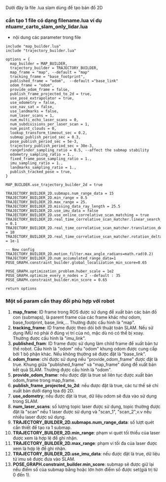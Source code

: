 Dưới đây là file .lua slam dùng để tạo bản đồ 2D

### cần tạo 1 file có dạng filename.lua ví dụ ntuamr_carto_slam_only_lidar.lua

- nội dung các parameter trong file

```
include "map_builder.lua"
include "trajectory_builder.lua"

options = {
  map_builder = MAP_BUILDER,
  trajectory_builder = TRAJECTORY_BUILDER,
  map_frame = "map", --default = "map"
  tracking_frame = "base_footprint",
  published_frame = "odom",  --default ="base_link"
  odom_frame = "odom",
  provide_odom_frame = false,
  publish_frame_projected_to_2d = true,
  use_pose_extrapolator = true,
  use_odometry = false,
  use_nav_sat = false,
  use_landmarks = false,
  num_laser_scans = 1,
  num_multi_echo_laser_scans = 0,
  num_subdivisions_per_laser_scan = 1,
  num_point_clouds = 0,
  lookup_transform_timeout_sec = 0.2,
  submap_publish_period_sec = 0.3,
  pose_publish_period_sec = 5e-3,
  trajectory_publish_period_sec = 30e-3,
  rangefinder_sampling_ratio = 0.5, --affect the submap stability
  odometry_sampling_ratio = 1.,
  fixed_frame_pose_sampling_ratio = 1.,
  imu_sampling_ratio = 1.,
  landmarks_sampling_ratio = 1.,
  publish_tracked_pose = true,
}

MAP_BUILDER.use_trajectory_builder_2d = true

TRAJECTORY_BUILDER_2D.submaps.num_range_data = 15
TRAJECTORY_BUILDER_2D.min_range = 0.5
TRAJECTORY_BUILDER_2D.max_range = 25.
TRAJECTORY_BUILDER_2D.missing_data_ray_length = 25.5
TRAJECTORY_BUILDER_2D.use_imu_data = false 
TRAJECTORY_BUILDER_2D.use_online_correlative_scan_matching = true
TRAJECTORY_BUILDER_2D.real_time_correlative_scan_matcher.linear_search_window = 0.1
TRAJECTORY_BUILDER_2D.real_time_correlative_scan_matcher.translation_delta_cost_weight = 10
TRAJECTORY_BUILDER_2D.real_time_correlative_scan_matcher.rotation_delta_cost_weight = 1e-1

-- New config
TRAJECTORY_BUILDER_2D.motion_filter.max_angle_radians=math.rad(0.2)
TRAJECTORY_BUILDER_2D.num_accumulated_range_data=1
POSE_GRAPH.constraint_builder.global_localization_min_score=0.65

POSE_GRAPH.optimization_problem.huber_scale = 1e2
POSE_GRAPH.optimize_every_n_nodes = 2 --default : 35
POSE_GRAPH.constraint_builder.min_score = 0.65

return options
```

### Một số param cần thay đổi phù hợp với robot

1. **map_frame**: ID frame trong ROS được sử dụng để xuất bản các bản đồ con (submaps), là parent frame của các frame khác như odom, base_footprint, base_link,... Thường được cấu hình là "map".
2. **tracking_frame**: ID frame được theo dõi bởi thuật toán SLAM. Nếu sử dụng IMU nó phải ở đúng vị trí của nó, mặc dù nó có thể bị xoay. Thường được cấu hình là "imu_link".
3. **published_fram**: ID frame được sử dụng làm child frame để xuất bản tư thế robot. Cấu hình là "odom" nếu "odom" khung odom được cung cấp bởi 1 bộ phận khác. Nếu không thường sẽ được đặt là "base_link".
4. **odom_frame**: chỉ được sử dụng nếu "provide_odom_frame" được đặt là true. Khung giữa "published_frame" và "map_frame" dùng để xuất bản kết quả SLAM. Thường được cấu hình là "odom".
5. **provide_odom_frame**: nếu được đặt là true sẽ liên tục được xuất bản odom_frame trong map_frame.
6. **publish_frame_projected_to_2d**: nếu được đặt là true, các tư thế sẽ chỉ xuất bản dưới dạng tọa độ 2D.
7. **use_odometry**; nếu được đặt là true, dữ liệu odom sẽ đưa vào sử dụng trong SLAM.
8. **num_laser_scans**: số lượng topic laser được sử dụng, topic thường được đặt là "scan" nếu 1 laser được sử dụng và "scan_1", "scan_2",v.v nếu nhiều laser được sử dụng.
9. **TRAJECTORY_BUILDER_2D.submaps.num_range_data**: số lượt quét cần thiết để tạo ra 1 submap.
10. **TRAJECTORY_BUILDER_2D.min_range**: phạm vi quét tối thiểu của laser được xem là hợp lệ để ghi nhận.
11. **TRAJECTORY_BUILDER_2D.max_range**: phạm vi tối đa của laser được xem là hợp lệ để ghi nhận.
12. **TRAJECTORY_BUILDER_2D.use_imu_data**: nếu được đặt là true, dữ liệu từ imu sẽ được đưa vào SLAM.
13. **POSE_GRAPH.constraint_builder.min_score**: submap sẽ được giữ lại nếu điểm số của submap bằng hoặc lớn hơn điểm số được set(giá trị từ 0 đến 1).
